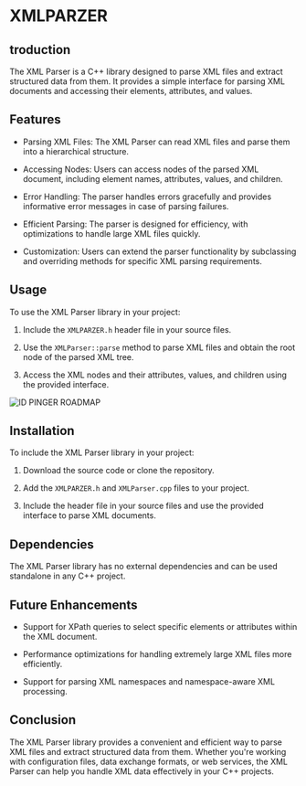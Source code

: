# XMLPARZER


## troduction 

The XML Parser is a C++ library designed to parse XML files and extract structured data from them. It provides a simple interface for parsing XML documents and accessing their elements, attributes, and values. 

  

## Features 

- Parsing XML Files: The XML Parser can read XML files and parse them into a hierarchical structure. 

- Accessing Nodes: Users can access nodes of the parsed XML document, including element names, attributes, values, and children. 

- Error Handling:  The parser handles errors gracefully and provides informative error messages in case of parsing failures. 

- Efficient Parsing: The parser is designed for efficiency, with optimizations to handle large XML files quickly. 

- Customization: Users can extend the parser functionality by subclassing and overriding methods for specific XML parsing requirements. 

  

## Usage 

To use the XML Parser library in your project: 

1. Include the `XMLPARZER.h` header file in your source files. 

2. Use the `XMLParser::parse` method to parse XML files and obtain the root node of the parsed XML tree. 

3. Access the XML nodes and their attributes, values, and children using the provided interface. 

![ID PINGER ROADMAP](XMLPARZER1.PNG)


## Installation 

To include the XML Parser library in your project: 

1. Download the source code or clone the repository. 

2. Add the `XMLPARZER.h` and `XMLParser.cpp` files to your project. 

3. Include the header file in your source files and use the provided interface to parse XML documents. 

  

## Dependencies 

The XML Parser library has no external dependencies and can be used standalone in any C++ project. 

  

## Future Enhancements 

- Support for XPath queries to select specific elements or attributes within the XML document. 

- Performance optimizations for handling extremely large XML files more efficiently. 

- Support for parsing XML namespaces and namespace-aware XML processing. 

  

## Conclusion 

The XML Parser library provides a convenient and efficient way to parse XML files and extract structured data from them. Whether you're working with configuration files, data exchange formats, or web services, the XML Parser can help you handle XML data effectively in your C++ projects. 

 

  
